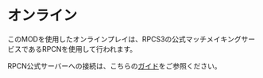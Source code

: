 ﻿# オンライン

このMODを使用したオンラインプレイは、RPCS3の公式マッチメイキングサービスであるRPCNを使用して行われます。

RPCN公式サーバーへの接続は、こちらの[ガイド](https://wiki.rpcs3.net/index.php?title=Help:Netplay)をご参照ください。  

